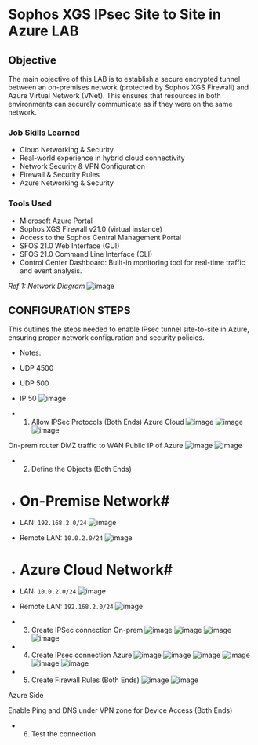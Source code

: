 # Sophos XGS IPsec Site to Site in Azure LAB

## Objective

The main objective of this LAB is to establish a secure encrypted tunnel between an on-premises network (protected by Sophos XGS Firewall) and Azure Virtual Network (VNet). This ensures that resources in both environments can securely communicate as if they were on the same network.

### Job Skills Learned

- Cloud Networking & Security
- Real-world experience in hybrid cloud connectivity
-  Network Security & VPN Configuration
- Firewall & Security Rules
- Azure Networking & Security


### Tools Used

- Microsoft Azure Portal
- Sophos XGS Firewall v21.0 (virtual instance) 
- Access to the Sophos Central Management Portal
- SFOS 21.0 Web Interface (GUI)
- SFOS 21.0 Command Line Interface (CLI)
- Control Center Dashboard: Built-in monitoring tool for real-time traffic and event analysis.


*Ref 1: Network Diagram*
![image](https://github.com/user-attachments/assets/0c49bc23-9797-4dea-ab7a-3aebd8c0ad99)

 
## CONFIGURATION STEPS

This outlines the steps needed to enable IPsec tunnel site-to-site in Azure, ensuring proper network configuration and security policies.


-	Notes:

-	UDP 4500
-	UDP 500
-	IP 50
![image](https://github.com/user-attachments/assets/23f69ef3-f257-43ac-8093-c837ae1d5671)

 

-	1. Allow IPSec Protocols (Both Ends)
Azure Cloud
![image](https://github.com/user-attachments/assets/13b21ef2-4bc0-483b-ae4f-96a747bb95c5)
![image](https://github.com/user-attachments/assets/99b6b221-1805-4321-a65d-fcefa6d35aab)
![image](https://github.com/user-attachments/assets/8611be09-9113-4cab-9482-a16b7785ad8c)
 
 
 
On-prem router
DMZ traffic to WAN Public IP of Azure
![image](https://github.com/user-attachments/assets/74f28368-31f9-4dab-b39a-82353b738352)
![image](https://github.com/user-attachments/assets/591c2953-b5fb-4bf2-9e6b-89b565ef19d8)

 
 


-	2. Define the Objects (Both Ends) 


-	# On-Premise Network#

-	LAN: `192.168.2.0/24`
 ![image](https://github.com/user-attachments/assets/f0fd7fdb-717c-4496-8a4c-e0fade46a4a9)

-	Remote LAN: `10.0.2.0/24`
 ![image](https://github.com/user-attachments/assets/fa4ff5c8-1811-4a76-9890-48850e8b2458)



-	# Azure Cloud Network#
-	LAN: `10.0.2.0/24`
![image](https://github.com/user-attachments/assets/5047b995-ea6f-4ce5-8ba1-6faf0f50ecf9)
 
-	Remote LAN: `192.168.2.0/24`
 ![image](https://github.com/user-attachments/assets/f9c63f4a-fdfc-4deb-9492-49fa4ba87063)



-	3. Create IPSec connection On-prem 
 ![image](https://github.com/user-attachments/assets/941f8871-b57d-41ef-86f5-ea09e982c56f)
![image](https://github.com/user-attachments/assets/25d379a9-02c1-404d-b38a-344b8c87c5e6)
![image](https://github.com/user-attachments/assets/48284e68-8489-4792-9da3-a9ba1506abb1)
![image](https://github.com/user-attachments/assets/333744d8-62c8-446c-84ca-3493e67d8bfb)

-	4. Create IPsec connection Azure 
![image](https://github.com/user-attachments/assets/1f11488b-7634-48e3-98ef-0dda3191daa0)
![image](https://github.com/user-attachments/assets/d90179fb-9182-4360-a82b-c8f765a2117c)
![image](https://github.com/user-attachments/assets/faffe7e2-946c-474d-ba29-3eb1604ea034)
![image](https://github.com/user-attachments/assets/3af48892-a1d5-4d73-a5a9-15fc23f06978)
![image](https://github.com/user-attachments/assets/29bd9c79-3c13-4b00-b02b-46316afcb386)
![image](https://github.com/user-attachments/assets/d0828c35-a3e8-43a7-b86f-2e2801293f7a)




-	5. Create Firewall Rules (Both Ends) 
![image](https://github.com/user-attachments/assets/23db8dcc-48b2-4cb0-850c-e8ff3a3e6457)
 ![image](https://github.com/user-attachments/assets/bae14f8a-0f49-4d20-8307-a52ccb537479)

 
 

Azure Side

 
 
 
 

Enable Ping and DNS under VPN zone for Device Access (Both Ends)
 
-	6. Test the connection

 

 
